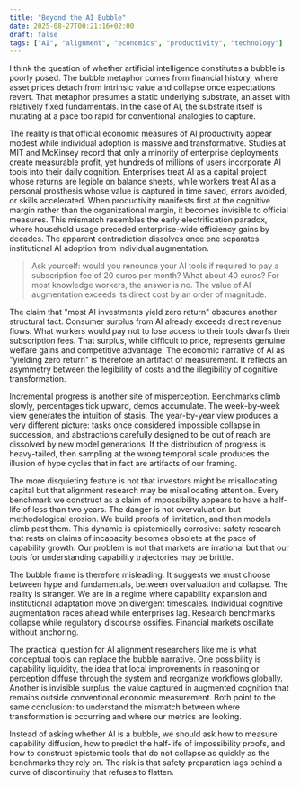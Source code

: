 ```yaml
---
title: "Beyond the AI Bubble"
date: 2025-08-27T00:21:16+02:00
draft: false
tags: ["AI", "alignment", "economics", "productivity", "technology"]
---
```


I think the question of whether artificial intelligence constitutes a bubble is poorly posed. The bubble metaphor comes from financial history, where asset prices detach from intrinsic value and collapse once expectations revert. That metaphor presumes a static underlying substrate, an asset with relatively fixed fundamentals. In the case of AI, the substrate itself is mutating at a pace too rapid for conventional analogies to capture.

The reality is that official economic measures of AI productivity appear modest while individual adoption is massive and transformative. Studies at MIT and McKinsey record that only a minority of enterprise deployments create measurable profit, yet hundreds of millions of users incorporate AI tools into their daily cognition. Enterprises treat AI as a capital project whose returns are legible on balance sheets, while workers treat AI as a personal prosthesis whose value is captured in time saved, errors avoided, or skills accelerated. When productivity manifests first at the cognitive margin rather than the organizational margin, it becomes invisible to official measures. This mismatch resembles the early electrification paradox, where household usage preceded enterprise-wide efficiency gains by decades. The apparent contradiction dissolves once one separates institutional AI adoption from individual augmentation.

> Ask yourself: would you renounce your AI tools if required to pay a subscription fee of 20 euros per month? What about 40 euros? For most knowledge workers, the answer is no. The value of AI augmentation exceeds its direct cost by an order of magnitude.

The claim that "most AI investments yield zero return" obscures another structural fact. Consumer surplus from AI already exceeds direct revenue flows. What workers would pay not to lose access to their tools dwarfs their subscription fees. That surplus, while difficult to price, represents genuine welfare gains and competitive advantage. The economic narrative of AI as "yielding zero return" is therefore an artifact of measurement. It reflects an asymmetry between the legibility of costs and the illegibility of cognitive transformation.

Incremental progress is another site of misperception. Benchmarks climb slowly, percentages tick upward, demos accumulate. The week-by-week view generates the intuition of stasis. The year-by-year view produces a very different picture: tasks once considered impossible collapse in succession, and abstractions carefully designed to be out of reach are dissolved by new model generations. If the distribution of progress is heavy-tailed, then sampling at the wrong temporal scale produces the illusion of hype cycles that in fact are artifacts of our framing.

The more disquieting feature is not that investors might be misallocating capital but that alignment research may be misallocating attention. Every benchmark we construct as a claim of impossibility appears to have a half-life of less than two years. The danger is not overvaluation but methodological erosion. We build proofs of limitation, and then models climb past them. This dynamic is epistemically corrosive: safety research that rests on claims of incapacity becomes obsolete at the pace of capability growth. Our problem is not that markets are irrational but that our tools for understanding capability trajectories may be brittle.

The bubble frame is therefore misleading. It suggests we must choose between hype and fundamentals, between overvaluation and collapse. The reality is stranger. We are in a regime where capability expansion and institutional adaptation move on divergent timescales. Individual cognitive augmentation races ahead while enterprises lag. Research benchmarks collapse while regulatory discourse ossifies. Financial markets oscillate without anchoring.

The practical question for AI alignment researchers like me is what conceptual tools can replace the bubble narrative. One possibility is capability liquidity, the idea that local improvements in reasoning or perception diffuse through the system and reorganize workflows globally. Another is invisible surplus, the value captured in augmented cognition that remains outside conventional economic measurement. Both point to the same conclusion: to understand the mismatch between where transformation is occurring and where our metrics are looking.

Instead of asking whether AI is a bubble, we should ask how to measure capability diffusion, how to predict the half-life of impossibility proofs, and how to construct epistemic tools that do not collapse as quickly as the benchmarks they rely on. The risk is that safety preparation lags behind a curve of discontinuity that refuses to flatten.
